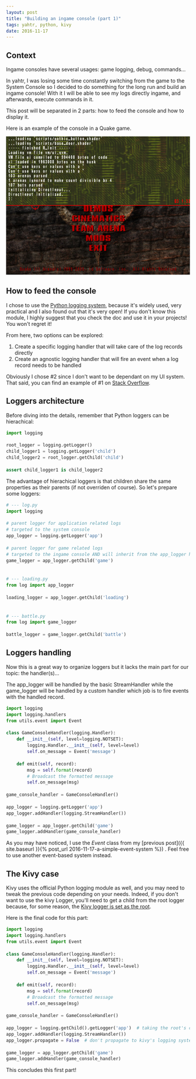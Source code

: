 ```yaml
---
layout: post
title: "Building an ingame console (part 1)"
tags: yahtr, python, kivy
date: 2016-11-17
---
```


## Context

Ingame consoles have several usages: game logging, debug, commands...

In yahtr, I was losing some time constantly switching from the game to the System Console so I decided to do something for the long run and build an ingame console! With it I will be able to see my logs directly ingame, and afterwards, execute commands in it.

This post will be separated in 2 parts: how to feed the console and how to display it.
<!--more-->

Here is an example of the console in a Quake game.

![Quake Console](/images/quake-console.png)

## How to feed the console

I chose to use the [Python logging system](https://docs.python.org/3.6/library/logging.html), because it's widely used, very practical and I also found out that it's very open! If you don't know this module, I highly suggest that you check the doc and use it in your projects! You won't regret it!

From here, two options can be explored:
1. Create a specific logging handler that will take care of the log records directly
2. Create an agnostic logging handler that will fire an event when a log record needs to be handled

Obviously I chose #2 since I don't want to be dependant on my UI system. That said, you can find an example of #1 on [Stack Overflow](http://stackoverflow.com/questions/34539563/how-to-redirect-pythons-logging-output-to-kivy-label#34581893).

## Loggers architecture

Before diving into the details, remember that Python loggers can be hierachical:

```python
import logging

root_logger = logging.getLogger()
child_logger1 = logging.getLogger('child')
child_logger2 = root_logger.getChild('child')

assert child_logger1 is child_logger2
```

The advantage of hierachical loggers is that children share the same properties as their parents (if not overriden of course).
So let's prepare some loggers:

```python
# --- log.py
import logging

# parent logger for application related logs
# targeted to the system console
app_logger = logging.getLogger('app')

# parent logger for game related logs
# targeted to the ingame console AND will inherit from the app_logger handling (system console)
game_logger = app_logger.getChild('game')


# --- loading.py
from log import app_logger

loading_logger = app_logger.getChild('loading')


# --- battle.py
from log import game_logger

battle_logger = game_logger.getChild('battle')
```

## Loggers handling

Now this is a great way to organize loggers but it lacks the main part for our topic: the handler(s)...

The app_logger will be handled by the basic StreamHandler while the game_logger will be handled by a custom handler which job is to fire events with the handled record.

```python
import logging
import logging.handlers
from utils.event import Event

class GameConsoleHandler(logging.Handler):
    def __init__(self, level=logging.NOTSET):
        logging.Handler.__init__(self, level=level)
        self.on_message = Event('message')

    def emit(self, record):
        msg = self.format(record)
        # Broadcast the formatted message
        self.on_message(msg)

game_console_handler = GameConsoleHandler()

app_logger = logging.getLogger('app')
app_logger.addHandler(logging.StreamHandler())

game_logger = app_logger.getChild('game')
game_logger.addHandler(game_console_handler)
```

As you may have noticed, I use the *Event* class from my [previous post]({{ site.baseurl }}{% post_url 2016-11-17-a-simple-event-system %})
. Feel free to use another event-based system instead.


## The Kivy case

Kivy uses the official Python logging module as well, and you may need to tweak the previous code depending on your needs. Indeed, if you don't want to use the kivy Logger, you'll need to get a child from the root logger because, for some reason, the [Kivy logger is set as the root](https://github.com/kivy/kivy/blob/master/kivy/logger.py).

Here is the final code for this part:

```python
import logging
import logging.handlers
from utils.event import Event

class GameConsoleHandler(logging.Handler):
    def __init__(self, level=logging.NOTSET):
        logging.Handler.__init__(self, level=level)
        self.on_message = Event('message')

    def emit(self, record):
        msg = self.format(record)
        # Broadcast the formatted message
        self.on_message(msg)

game_console_handler = GameConsoleHandler()

app_logger = logging.getChild().getLogger('app')  # taking the root's child
app_logger.addHandler(logging.StreamHandler())
app_logger.propagate = False  # don't propagate to kivy's logging system

game_logger = app_logger.getChild('game')
game_logger.addHandler(game_console_handler)
```

This concludes this first part!